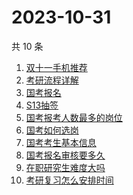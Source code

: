 # 2023-10-31

共 10 条

<!-- BEGIN -->
<!-- 最后更新时间 Tue Oct 31 2023 00:06:45 GMT+0800 (China Standard Time) -->

1. [双十一手机推荐](https://www.zhihu.com/search?q=双十一手机推荐)
1. [考研流程详解](https://www.zhihu.com/search?q=考研流程详解)
1. [国考报名](https://www.zhihu.com/search?q=国考报名)
1. [S13抽签](https://www.zhihu.com/search?q=S13抽签)
1. [国考报考人数最多的岗位](https://www.zhihu.com/search?q=国考报考人数最多的岗位)
1. [国考如何选岗](https://www.zhihu.com/search?q=国考如何选岗)
1. [国考考生基本信息](https://www.zhihu.com/search?q=国考考生基本信息)
1. [国考报名审核要多久](https://www.zhihu.com/search?q=国考报名审核要多久)
1. [在职研究生难度大吗](https://www.zhihu.com/search?q=在职研究生难度大吗)
1. [考研复习怎么安排时间](https://www.zhihu.com/search?q=考研复习怎么安排时间)

<!-- END -->
